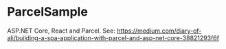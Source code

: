 # ParcelSample
ASP.NET Core, React and Parcel.
See: https://medium.com/diary-of-ali/building-a-spa-application-with-parcel-and-asp-net-core-38821293f6f
